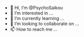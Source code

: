 - 👋 Hi, I’m @PsychoSaikou
- 👀 I’m interested in ...
- 🌱 I’m currently learning ...
- 💞️ I’m looking to collaborate on ...
- 📫 How to reach me ...

<!---
PsychoSaikou/PsychoSaikou is a ✨ special ✨ repository because its `README.md` (this file) appears on your GitHub profile.
You can click the Preview link to take a look at your changes.
--->

